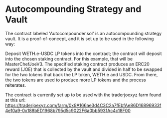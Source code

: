 # Autocompounding Strategy and Vault
The contract labeled 'Autocompounder.sol' is an autocompounding strategy vault. It is a proof-of-concept, and it is set up to be used in the following way:

 Deposit WETH.e-USDC LP tokens into the contract; the contract will deposit into the chosen staking contract. For this example, that will be MasterChefJoeV3. The specified staking contract produces an ERC20 reward (JOE) that is collected by the vault and divided in half to be swapped for 
 the two tokens that back the LP token, WETH.e and USDC. From there, the two tokens are used to produce more LP tokens and the process reiterates.
 
 The contract is currently set up to be used with the traderjoexyz farm found at this url: 
 https://traderjoexyz.com/farm/0x9A166ae3d4C3C2a7fEbfAe86D16896933f4e10a9-0x188bED1968b795d5c9022F6a0bb5931Ac4c18F00
 

